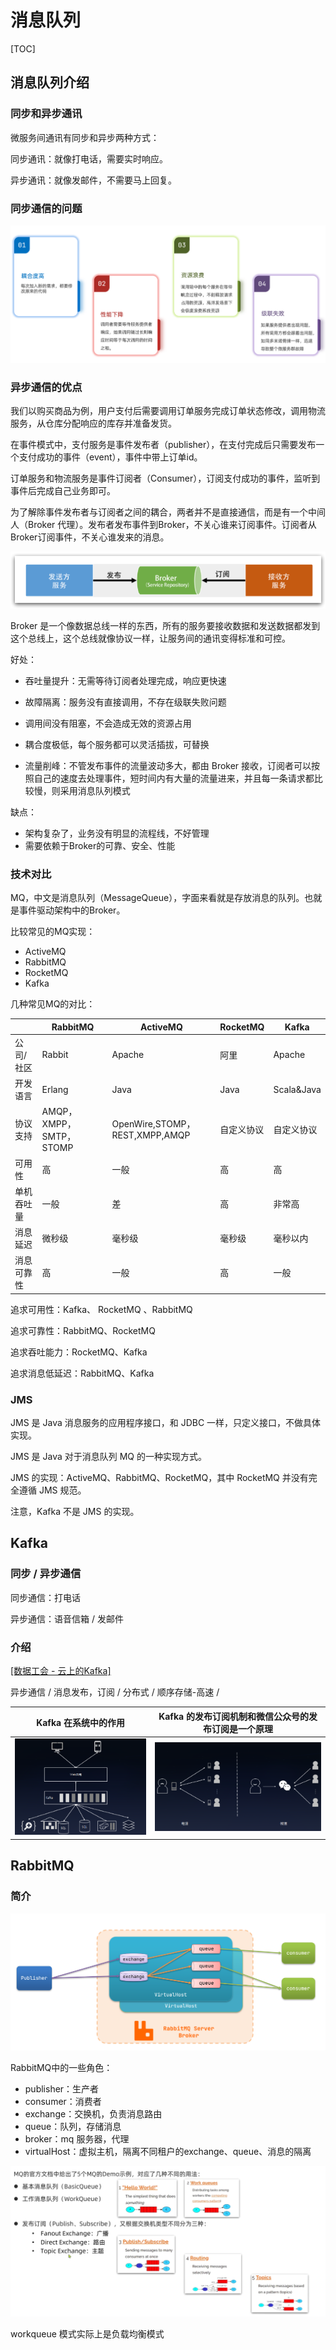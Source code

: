 # 消息队列

[TOC]

## 消息队列介绍

### 同步和异步通讯

微服务间通讯有同步和异步两种方式：

同步通讯：就像打电话，需要实时响应。

异步通讯：就像发邮件，不需要马上回复。

### 同步通信的问题

![image-20210913103945957](assets/image-20210913103945957.png)



### 异步通信的优点

我们以购买商品为例，用户支付后需要调用订单服务完成订单状态修改，调用物流服务，从仓库分配响应的库存并准备发货。

在事件模式中，支付服务是事件发布者（publisher），在支付完成后只需要发布一个支付成功的事件（event），事件中带上订单id。

订单服务和物流服务是事件订阅者（Consumer），订阅支付成功的事件，监听到事件后完成自己业务即可。

为了解除事件发布者与订阅者之间的耦合，两者并不是直接通信，而是有一个中间人（Broker 代理）。发布者发布事件到Broker，不关心谁来订阅事件。订阅者从Broker订阅事件，不关心谁发来的消息。

![image-20210422095356088](assets/image-20210422095356088.png)



Broker 是一个像数据总线一样的东西，所有的服务要接收数据和发送数据都发到这个总线上，这个总线就像协议一样，让服务间的通讯变得标准和可控。

好处：

- 吞吐量提升：无需等待订阅者处理完成，响应更快速

- 故障隔离：服务没有直接调用，不存在级联失败问题
- 调用间没有阻塞，不会造成无效的资源占用
- 耦合度极低，每个服务都可以灵活插拔，可替换
- 流量削峰：不管发布事件的流量波动多大，都由 Broker 接收，订阅者可以按照自己的速度去处理事件，短时间内有大量的流量进来，并且每一条请求都比较慢，则采用消息队列模式

缺点：

- 架构复杂了，业务没有明显的流程线，不好管理
- 需要依赖于Broker的可靠、安全、性能

### 技术对比

MQ，中文是消息队列（MessageQueue），字面来看就是存放消息的队列。也就是事件驱动架构中的Broker。

比较常见的MQ实现：

- ActiveMQ
- RabbitMQ
- RocketMQ
- Kafka

几种常见MQ的对比：

|            | **RabbitMQ**            | **ActiveMQ**                   | **RocketMQ** | **Kafka**  |
| ---------- | ----------------------- | ------------------------------ | ------------ | ---------- |
| 公司/社区  | Rabbit                  | Apache                         | 阿里         | Apache     |
| 开发语言   | Erlang                  | Java                           | Java         | Scala&Java |
| 协议支持   | AMQP，XMPP，SMTP，STOMP | OpenWire,STOMP，REST,XMPP,AMQP | 自定义协议   | 自定义协议 |
| 可用性     | 高                      | 一般                           | 高           | 高         |
| 单机吞吐量 | 一般                    | 差                             | 高           | 非常高     |
| 消息延迟   | 微秒级                  | 毫秒级                         | 毫秒级       | 毫秒以内   |
| 消息可靠性 | 高                      | 一般                           | 高           | 一般       |

追求可用性：Kafka、 RocketMQ 、RabbitMQ

追求可靠性：RabbitMQ、RocketMQ

追求吞吐能力：RocketMQ、Kafka

追求消息低延迟：RabbitMQ、Kafka

### JMS

JMS 是 Java 消息服务的应用程序接口，和 JDBC 一样，只定义接口，不做具体实现。

JMS 是 Java 对于消息队列 MQ 的一种实现方式。

JMS 的实现：ActiveMQ、RabbitMQ、RocketMQ，其中 RocketMQ 并没有完全遵循 JMS 规范。

注意，Kafka 不是 JMS 的实现。

## Kafka

### 同步 / 异步通信

同步通信：打电话

异步通信：语音信箱 / 发邮件

### 介绍

[[数据工会 - 云上的Kafka]](http://dataguild.org/?p=7290)

异步通信 / 消息发布，订阅 / 分布式 / 顺序存储-高速 / 

| Kafka 在系统中的作用                                         | Kafka 的发布订阅机制和微信公众号的发布订阅是一个原理         |
| ------------------------------------------------------------ | ------------------------------------------------------------ |
| ![image-20200911083219694](assets/image-20200911083219694.png) | ![image-20200911083232204](assets/image-20200911083232204.png) |

## RabbitMQ

### 简介

![image-20210913104712772](assets/image-20210913104712772.png)

RabbitMQ中的一些角色：

- publisher：生产者
- consumer：消费者
- exchange：交换机，负责消息路由
- queue：队列，存储消息
- broker：mq 服务器，代理
- virtualHost：虚拟主机，隔离不同租户的exchange、queue、消息的隔离

![image-20210913105821725](assets/image-20210913105821725.png)

workqueue 模式实际上是负载均衡模式
